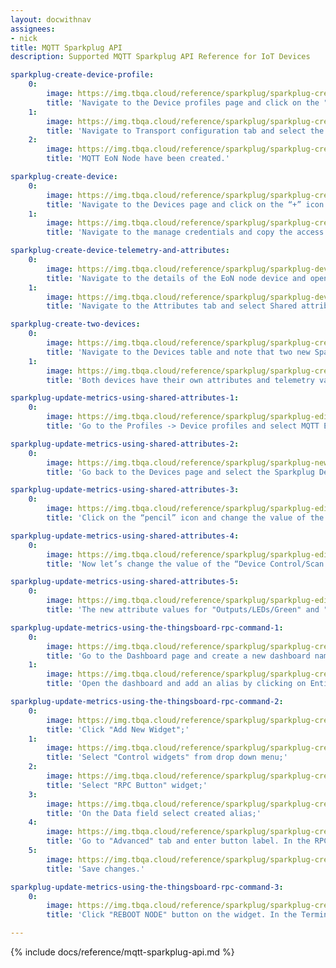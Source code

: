 ```yaml
---
layout: docwithnav
assignees:
- nick
title: MQTT Sparkplug API
description: Supported MQTT Sparkplug API Reference for IoT Devices 

sparkplug-create-device-profile:
    0:
        image: https://img.tbqa.cloud/reference/sparkplug/sparkplug-create-device-profile-1-ce.png
        title: 'Navigate to the Device profiles page and click on the "+" icon in the device profile table header to open the Add device profile dialog. Use MQTT EoN Node as profile name or any other meaningful value;'
    1:
        image: https://img.tbqa.cloud/reference/sparkplug/sparkplug-create-device-profile-2-ce.png
        title: 'Navigate to Transport configuration tab and select the MQTT transport type. Make sure you have selected the “MQTT Sparkplug B Edge of Network (EoN) node” checkbox. Input the names of Sparkplug metrics you would like to store as attributes instead of time-series data. This list should also include metrics you may want to update from the server side and push to the device;'
    2:
        image: https://img.tbqa.cloud/reference/sparkplug/sparkplug-create-device-profile-3-ce.png
        title: 'MQTT EoN Node have been created.'

sparkplug-create-device:
    0:
        image: https://img.tbqa.cloud/reference/sparkplug/sparkplug-create-device-1-ce.png
        title: 'Navigate to the Devices page and click on the “+” icon in the device table header to open the Add new device dialog. Input your EoN node device name (e.g. Node 1) and select the existing device profile: MQTT EoN Node. Click Add;'
    1:
        image: https://img.tbqa.cloud/reference/sparkplug/sparkplug-create-device-3-ce.png
        title: 'Navigate to the manage credentials and copy the access token. We will use it in the next step. Note that you may use other types of credentials as well.'

sparkplug-create-device-telemetry-and-attributes:
    0:
        image: https://img.tbqa.cloud/reference/sparkplug/sparkplug-device-latest-telemetry-1-ce.png
        title: 'Navigate to the details of the EoN node device and open the Latest telemetry tab. You should see the device metrics, for example Current Grid Voltage;'
    1:
        image: https://img.tbqa.cloud/reference/sparkplug/sparkplug-device-shared-attribute-1-ce.png
        title: 'Navigate to the Attributes tab and select Shared attributes scope. You should see metrics that you have previously configured in the Step 1.'

sparkplug-create-two-devices:
    0:
        image: https://img.tbqa.cloud/reference/sparkplug/sparkplug-created-two-devices-1-ce.png
        title: 'Navigate to the Devices table and note that two new Sparkplug devices are created by the emulator: "Sparkplug Device 1" and "Sparkplug Device 2";'
    1:
        image: https://img.tbqa.cloud/reference/sparkplug/sparkplug-created-two-devices-2-ce.png
        title: 'Both devices have their own attributes and telemetry values that are generated by the emulator.'

sparkplug-update-metrics-using-shared-attributes-1:
    0:
        image: https://img.tbqa.cloud/reference/sparkplug/sparkplug-edit-device-profile-1-ce.png
        title: 'Go to the Profiles -> Device profiles and select MQTT EoN Node device profile. In the Transport сonfiguration tab, add a new Sparkplug metric name — “Outputs/*".'

sparkplug-update-metrics-using-shared-attributes-2:
    0:
        image: https://img.tbqa.cloud/reference/sparkplug/sparkplug-new-attributes-1-ce.png
        title: 'Go back to the Devices page and select the Sparkplug Device 1. On the Shared attributes tab, you will see two new attributes: “Outputs/LEDs/Green” with the value “true” and “Outputs/LEDs/Yellow” with the value “false”. These are metrics that are saved as attributes, and we can modify them and send values to the device.'

sparkplug-update-metrics-using-shared-attributes-3:
    0:
        image: https://img.tbqa.cloud/reference/sparkplug/sparkplug-edit-attribute-1-ce.png
        title: 'Click on the “pencil” icon and change the value of the attribute “Outputs/LEDs/Green” from “true” to “false” by unchecking the corresponding box. Then, click Update.'

sparkplug-update-metrics-using-shared-attributes-4:
    0:
        image: https://img.tbqa.cloud/reference/sparkplug/sparkplug-edit-attribute-2-ce.png
        title: 'Now let’s change the value of the “Device Control/Scan Rate” attribute. Click on the “pencil” icon and change the value from “60000” to “30000”. Click Update.'

sparkplug-update-metrics-using-shared-attributes-5:
    0:
        image: https://img.tbqa.cloud/reference/sparkplug/sparkplug-edit-attribute-3-ce.png
        title: 'The new attribute values for "Outputs/LEDs/Green" and "Device Control/Scan Rate" have been successfully sent to the device.'

sparkplug-update-metrics-using-the-thingsboard-rpc-command-1:
    0:
        image: https://img.tbqa.cloud/reference/sparkplug/sparkplug-create-new-dashboard-1-ce.png
        title: 'Go to the Dashboard page and create a new dashboard named Sparkplug;'
    1:
        image: https://img.tbqa.cloud/reference/sparkplug/sparkplug-create-new-dashboard-2-ce.png
        title: 'Open the dashboard and add an alias by clicking on Entity Aliases icon on the top-right. Name the alias (EoN Node, for example), select filter type “Single Entity”, type “Device” and choose our Node 1. Press Add and then Save.'

sparkplug-update-metrics-using-the-thingsboard-rpc-command-2:
    0:
        image: https://img.tbqa.cloud/reference/sparkplug/sparkplug-create-new-dashboard-3-ce.png
        title: 'Click "Add New Widget";'
    1:
        image: https://img.tbqa.cloud/reference/sparkplug/sparkplug-create-new-dashboard-4-ce.png
        title: 'Select "Control widgets" from drop down menu;'
    2:
        image: https://img.tbqa.cloud/reference/sparkplug/sparkplug-create-new-dashboard-5-ce.png
        title: 'Select "RPC Button" widget;'
    3:
        image: https://img.tbqa.cloud/reference/sparkplug/sparkplug-create-new-dashboard-6-ce.png
        title: 'On the Data field select created alias;'
    4:
        image: https://img.tbqa.cloud/reference/sparkplug/sparkplug-create-new-dashboard-7-ce.png
        title: 'Go to "Advanced" tab and enter button label. In the RPC settings enter "RPC method" (command to the EoN Node) and "RPC method params". Click Add;'
    5:
        image: https://img.tbqa.cloud/reference/sparkplug/sparkplug-create-new-dashboard-8-ce.png
        title: 'Save changes.'

sparkplug-update-metrics-using-the-thingsboard-rpc-command-3:
    0:
        image: https://img.tbqa.cloud/reference/sparkplug/sparkplug-create-new-dashboard-9-ce.png
        title: 'Click "REBOOT NODE" button on the widget. In the Terminal, you will see a message indicating that the RPC command has been sent to the device and the Sparkplug EoN Node 1 has been rebooted.'

---
```


{% include docs/reference/mqtt-sparkplug-api.md %}
